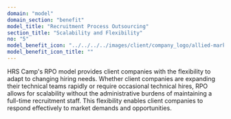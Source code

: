 ```yaml
---
domain: "model"
domain_section: "benefit"
model_title: "Recruitment Process Outsourcing"
section_title: "Scalability and Flexibility"
no: "5"
model_benefit_icon: "../../../../images/client/company_logo/allied-marketing.png"
model_benefit_icon_title: ""
---
```


HRS Camp's RPO model provides client companies with the flexibility to adapt to changing hiring needs. Whether client companies are expanding their technical teams rapidly or require occasional technical hires, RPO allows for scalability without the administrative burdens of maintaining a full-time recruitment staff. This flexibility enables client companies to respond effectively to market demands and opportunities.
